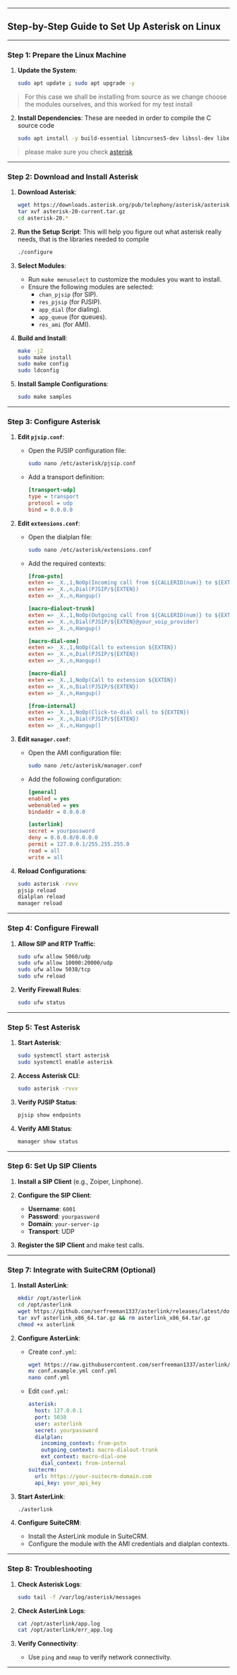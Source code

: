 
---

## **Step-by-Step Guide to Set Up Asterisk on Linux**

---

### **Step 1: Prepare the Linux Machine**

1. **Update the System**:
   ```bash
   sudo apt update ; sudo apt upgrade -y
   ```
> For this case we shall be installing from source as we change choose the modules ourselves, and this worked for my test install

2. **Install Dependencies**:
These are needed in order to compile the C source code
   ```bash
   sudo apt install -y build-essential libncurses5-dev libssl-dev libxml2-dev libsqlite3-dev uuid-dev
   ```
> please make sure you check [asterisk](https://docs.asterisk.org/Getting-Started/Installing-Asterisk/Installing-Asterisk-From-Source/What-to-Download/)
---

### **Step 2: Download and Install Asterisk**
1. **Download Asterisk**:
   ```bash
   wget https://downloads.asterisk.org/pub/telephony/asterisk/asterisk-20-current.tar.gz
   tar xvf asterisk-20-current.tar.gz
   cd asterisk-20.*
   ```

2. **Run the Setup Script**:
This will help you figure out what asterisk really needs, that is the libraries needed to compile
   ```bash
   ./configure
   ```

3. **Select Modules**:
   - Run `make menuselect` to customize the modules you want to install.
   - Ensure the following modules are selected:
     - `chan_pjsip` (for SIP).
     - `res_pjsip` (for PJSIP).
     - `app_dial` (for dialing).
     - `app_queue` (for queues).
     - `res_ami` (for AMI).

4. **Build and Install**:
   ```bash
   make -j2
   sudo make install
   sudo make config
   sudo ldconfig
   ```

5. **Install Sample Configurations**:
   ```bash
   sudo make samples
   ```

---

### **Step 3: Configure Asterisk**
1. **Edit `pjsip.conf`**:
   - Open the PJSIP configuration file:
     ```bash
     sudo nano /etc/asterisk/pjsip.conf
     ```
   - Add a transport definition:
     ```ini
     [transport-udp]
     type = transport
     protocol = udp
     bind = 0.0.0.0
     ```

2. **Edit `extensions.conf`**:
   - Open the dialplan file:
     ```bash
     sudo nano /etc/asterisk/extensions.conf
     ```
   - Add the required contexts:
     ```ini
     [from-pstn]
     exten => _X.,1,NoOp(Incoming call from ${CALLERID(num)} to ${EXTEN})
     exten => _X.,n,Dial(PJSIP/${EXTEN})
     exten => _X.,n,Hangup()

     [macro-dialout-trunk]
     exten => _X.,1,NoOp(Outgoing call from ${CALLERID(num)} to ${EXTEN})
     exten => _X.,n,Dial(PJSIP/${EXTEN}@your_voip_provider)
     exten => _X.,n,Hangup()

     [macro-dial-one]
     exten => _X.,1,NoOp(Call to extension ${EXTEN})
     exten => _X.,n,Dial(PJSIP/${EXTEN})
     exten => _X.,n,Hangup()

     [macro-dial]
     exten => _X.,1,NoOp(Call to extension ${EXTEN})
     exten => _X.,n,Dial(PJSIP/${EXTEN})
     exten => _X.,n,Hangup()

     [from-internal]
     exten => _X.,1,NoOp(Click-to-dial call to ${EXTEN})
     exten => _X.,n,Dial(PJSIP/${EXTEN})
     exten => _X.,n,Hangup()
     ```

3. **Edit `manager.conf`**:
   - Open the AMI configuration file:
     ```bash
     sudo nano /etc/asterisk/manager.conf
     ```
   - Add the following configuration:
     ```ini
     [general]
     enabled = yes
     webenabled = yes
     bindaddr = 0.0.0.0

     [asterlink]
     secret = yourpassword
     deny = 0.0.0.0/0.0.0.0
     permit = 127.0.0.1/255.255.255.0
     read = all
     write = all
     ```

4. **Reload Configurations**:
   ```bash
   sudo asterisk -rvvv
   pjsip reload
   dialplan reload
   manager reload
   ```

---

### **Step 4: Configure Firewall**
1. **Allow SIP and RTP Traffic**:
   ```bash
   sudo ufw allow 5060/udp
   sudo ufw allow 10000:20000/udp
   sudo ufw allow 5038/tcp
   sudo ufw reload
   ```

2. **Verify Firewall Rules**:
   ```bash
   sudo ufw status
   ```

---

### **Step 5: Test Asterisk**
1. **Start Asterisk**:
   ```bash
   sudo systemctl start asterisk
   sudo systemctl enable asterisk
   ```

2. **Access Asterisk CLI**:
   ```bash
   sudo asterisk -rvvv
   ```

3. **Verify PJSIP Status**:
   ```bash
   pjsip show endpoints
   ```

4. **Verify AMI Status**:
   ```bash
   manager show status
   ```

---

### **Step 6: Set Up SIP Clients**
1. **Install a SIP Client** (e.g., Zoiper, Linphone).
2. **Configure the SIP Client**:
   - **Username**: `6001`
   - **Password**: `yourpassword`
   - **Domain**: `your-server-ip`
   - **Transport**: UDP

3. **Register the SIP Client** and make test calls.

---

### **Step 7: Integrate with SuiteCRM (Optional)**
1. **Install AsterLink**:
   ```bash
   mkdir /opt/asterlink
   cd /opt/asterlink
   wget https://github.com/serfreeman1337/asterlink/releases/latest/download/asterlink_x86_64.tar.gz
   tar xvf asterlink_x86_64.tar.gz && rm asterlink_x86_64.tar.gz
   chmod +x asterlink
   ```

2. **Configure AsterLink**:
   - Create `conf.yml`:
     ```bash
     wget https://raw.githubusercontent.com/serfreeman1337/asterlink/master/conf.example.yml
     mv conf.example.yml conf.yml
     nano conf.yml
     ```
   - Edit `conf.yml`:
     ```yaml
     asterisk:
       host: 127.0.0.1
       port: 5038
       user: asterlink
       secret: yourpassword
       dialplan:
         incoming_context: from-pstn
         outgoing_context: macro-dialout-trunk
         ext_context: macro-dial-one
         dial_context: from-internal
     suitecrm:
       url: https://your-suitecrm-domain.com
       api_key: your_api_key
     ```

3. **Start AsterLink**:
   ```bash
   ./asterlink
   ```

4. **Configure SuiteCRM**:
   - Install the AsterLink module in SuiteCRM.
   - Configure the module with the AMI credentials and dialplan contexts.

---

### **Step 8: Troubleshooting**
1. **Check Asterisk Logs**:
   ```bash
   sudo tail -f /var/log/asterisk/messages
   ```

2. **Check AsterLink Logs**:
   ```bash
   cat /opt/asterlink/app.log
   cat /opt/asterlink/err_app.log
   ```

3. **Verify Connectivity**:
   - Use `ping` and `nmap` to verify network connectivity.

---
